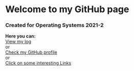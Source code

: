 
# Welcome to my GitHub page
### Created for Operating Systems 2021-2


**Here you can:**  
[View my log](https://github.com/aaqil-a/os212/blob/master/TXT/mylog.txt)  
    or  
[Check my GitHub profile](https://github.com/aaqil-a)  
    or  
[Click on some interesting Links](https://aaqil-a.github.io/os212/LINKS/)
